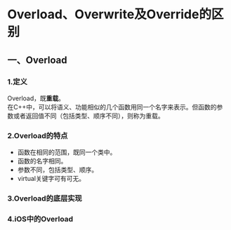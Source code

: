 # Overload、Overwrite及Override的区别

## 一、Overload

### 1.定义
Overload，既**重载**。  
在C++中，可以将语义、功能相似的几个函数用同一个名字来表示。但函数的参数或者返回值不同（包括类型、顺序不同），则称为重载。

### 2.Overload的特点

- 函数在相同的范围，既同一个类中。
- 函数的名字相同。
- 参数不同，包括类型、顺序。
- virtual关键字可有可无。

### 3.Overload的底层实现

### 4.iOS中的Overload
